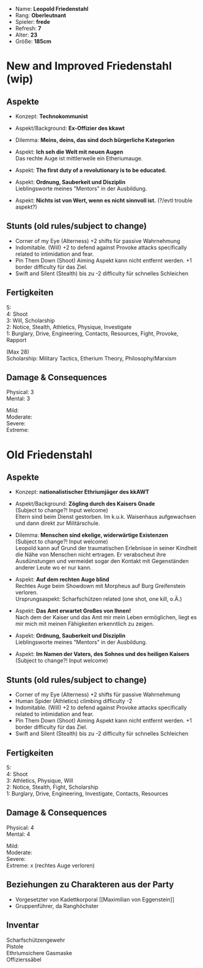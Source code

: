 * Name: **Leopold Friedenstahl**
* Rang: **Oberleutnant**
* Spieler: **frede**
* Refresh: **7**
* Alter: **23**
* Größe: **185cm**

# New and Improved Friedenstahl (wip)

## Aspekte

* Konzept: **Technokommunist**  

* Aspekt/Background: **Ex-Offizier des kkawt**  
* Dilemma: **Meins, deins, das sind doch bürgerliche Kategorien**  
* Aspekt: **Ich seh die Welt mit neuen Augen**  
Das rechte Auge ist mittlerweile ein Etheriumauge.  
* Aspekt: **The first duty of a revolutionary is to be educated.** 
* Aspekt: **Ordnung, Sauberkeit und Disziplin**  
Lieblingsworte meines "Mentors" in der Ausbildung.  
* Aspekt: **Nichts ist von Wert, wenn es nicht sinnvoll ist.** (?/evtl trouble aspekt?)

## Stunts (old rules/subject to change)
* Corner of my Eye (Alterness) +2 shifts für passive Wahrnehmung
* Indomitable. (Will) +2 to defend against Provoke attacks specifically related to intimidation and fear.  
* Pin Them Down (Shoot) Aiming Aspekt kann nicht entfernt werden. +1 border difficulty für das Ziel.
* Swift and Silent (Stealth) bis zu -2 difficulty für schnelles Schleichen

## Fertigkeiten 

5:  
4: Shoot  
3: Will, Scholarship  
2: Notice, Stealth, Athletics, Physique, Investigate  
1: Burglary, Drive, Engineering, Contacts, Resources, Fight, Provoke, Rapport

(Max 28)  
Scholarship: Military Tactics, Etherium Theory, Philosophy/Marxism  

## Damage & Consequences

Physical: 3  
Mental: 3   

Mild:  
Moderate:  
Severe:  
Extreme: 

# Old Friedenstahl

## Aspekte

* Konzept: **nationalistischer Ethriumjäger des kkAWT**  

* Aspekt/Background: **Zögling durch des Kaisers Gnade**  
(Subject to change?! Input welcome)  
Eltern sind beim Dienst gestorben. Im k.u.k. Waisenhaus aufgewachsen und dann direkt zur Militärschule.
* Dilemma: **Menschen sind ekelige, widerwärtige Existenzen**  
(Subject to change?! Input welcome)  
Leopold kann auf Grund der traumatischen Erlebnisse in seiner Kindheit die Nähe von Menschen nicht ertragen. Er verabscheut ihre Ausdünstungen und vermeidet sogar den Kontakt mit Gegenständen anderer Leute wo er nur kann.  
* Aspekt: **Auf dem rechten Auge blind**  
Rechtes Auge beim Showdown mit Morpheus auf Burg Greifenstein verloren.  
Ursprungsaspekt: Scharfschützen related (one shot, one kill, o.Ä.)  
* Aspekt: **Das Amt erwartet Großes von Ihnen!**  
Nach dem der Kaiser und das Amt mir mein Leben ermöglichen, liegt es mir mich mit meinen Fähigkeiten erkenntlich zu zeigen.  
* Aspekt: **Ordnung, Sauberkeit und Disziplin**  
Lieblingsworte meines "Mentors" in der Ausbildung.  
* Aspekt: **Im Namen der Vaters, des Sohnes und des heiligen Kaisers**  
(Subject to change?! Input welcome) 

## Stunts (old rules/subject to change)
* Corner of my Eye (Alterness) +2 shifts für passive Wahrnehmung
* Human Spider (Athletics) climbing difficulty -2
* Indomitable. (Will) +2 to defend against Provoke attacks specifically related to intimidation and fear.  
* Pin Them Down (Shoot) Aiming Aspekt kann nicht entfernt werden. +1 border difficulty für das Ziel.
* Swift and Silent (Stealth) bis zu -2 difficulty für schnelles Schleichen

## Fertigkeiten 

5:  
4: Shoot  
3: Athletics, Physique, Will  
2: Notice, Stealth, Fight, Scholarship  
1: Burglary, Drive, Engineering, Investigate, Contacts, Resources  

## Damage & Consequences

Physical: 4  
Mental: 4   

Mild:  
Moderate:  
Severe:  
Extreme: x (rechtes Auge verloren)

## Beziehungen zu Charakteren aus der Party

* Vorgesetzter von Kadettkorporal [[Maximilian von Eggenstein]]
* Gruppenführer, da Ranghöchster

## Inventar

Scharfschützengewehr  
Pistole  
Ethriumsichere Gasmaske  
Offizierssäbel